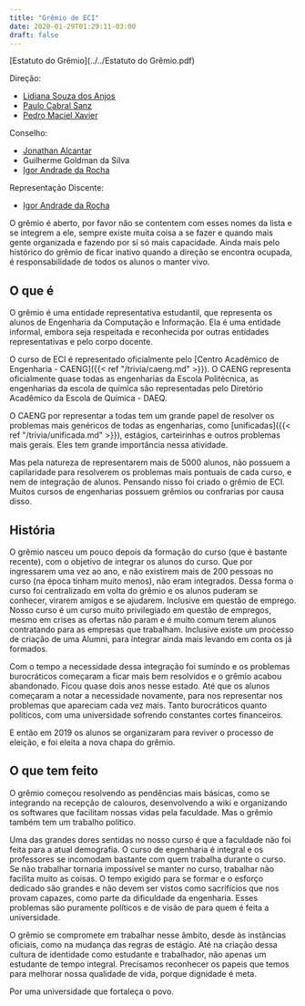 ```yaml
---
title: "Grêmio de ECI"
date: 2020-01-29T01:29:11-03:00
draft: false
---
```


[Estatuto do Grêmio](../../Estatuto do Grêmio.pdf)

Direção:

- [Lidiana Souza dos Anjos](https://github.com/LidianaSouza)
- [Paulo Cabral Sanz](https://github.com/paulocsanz)
- [Pedro Maciel Xavier](https://github.com/pedromxavier)

Conselho:

- [Jonathan Alcantar](https://github.com/JonathanAlcantara/)
- Guilherme Goldman da Silva
- [Igor Andrade da Rocha](https://github.com/igorrocha)

Representação Discente:

- [Igor Andrade da Rocha](https://github.com/igorrocha)

O grêmio é aberto, por favor não se contentem com esses nomes da lista e se integrem a ele, sempre existe muita coisa a se fazer e quando mais gente organizada e fazendo por sí só mais capacidade. Ainda mais pelo histórico do grêmio de ficar inativo quando a direção se encontra ocupada, é responsabilidade de todos os alunos o manter vivo.

## O que é

O grêmio é uma entidade representativa estudantil, que representa os alunos de Engenharia da Computação e Informação. Ela é uma entidade informal, embora seja respeitada e reconhecida por outras entidades representativas e pelo corpo docente.

O curso de ECI é representado oficialmente pelo [Centro Acadêmico de Engenharia - CAENG]({{< ref "/trivia/caeng.md" >}}). O CAENG representa oficialmente quase todas as engenharias da Escola Politécnica, as engenharias da escola de química são representadas pelo Diretório Acadêmico da Escola de Química - DAEQ.

O CAENG por representar a todas tem um grande papel de resolver os problemas mais genéricos de todas as engenharias, como [unificadas]({{< ref "/trivia/unificada.md" >}}), estágios, carteirinhas e outros problemas mais gerais. Eles tem grande importância nessa atividade.

Mas pela natureza de representarem mais de 5000 alunos, não possuem a capilaridade para resolverem os problemas mais pontuais de cada curso, e nem de integração de alunos. Pensando nisso foi criado o grêmio de ECI. Muitos cursos de engenharias possuem grêmios ou confrarias por causa disso.

## História

O grêmio nasceu um pouco depois da formação do curso (que é bastante recente), com o objetivo de integrar os alunos do curso. Que por ingressarem uma vez ao ano, e não existirem mais de 200 pessoas no curso (na época tinham muito menos), não eram integrados. Dessa forma o curso foi centralizado em volta do grêmio e os alunos puderam se conhecer, virarem amigos e se ajudarem. Inclusive em questão de emprego. Nosso curso é um curso muito privilegiado em questão de empregos, mesmo em crises as ofertas não param e é muito comum terem alunos contratando para as empresas que trabalham. Inclusive existe um processo de criação de uma Alumni, para integrar ainda mais levando em conta os já formados.

Com o tempo a necessidade dessa integração foi sumindo e os problemas burocráticos começaram a ficar mais bem resolvidos e o grêmio acabou abandonado. Ficou quase dois anos nesse estado. Até que os alunos começaram a notar a necessidade novamente, para nos representar nos problemas que apareciam cada vez mais. Tanto burocráticos quanto políticos, com uma universidade sofrendo constantes cortes financeiros.

E então em 2019 os alunos se organizaram para reviver o processo de eleição, e foi eleita a nova chapa do grêmio.

## O que tem feito

O grêmio começou resolvendo as pendências mais básicas, como se integrando na recepção de calouros, desenvolvendo a wiki e organizando os softwares que facilitam nossas vidas pela faculdade. Mas o grêmio também tem um trabalho político.

Uma das grandes dores sentidas no nosso curso é que a faculdade não foi feita para a atual demografia. O curso de engenharia é integral e os professores se incomodam bastante com quem trabalha durante o curso. Se não trabalhar tornaria impossível se manter no curso, trabalhar não facilita muito as coisas. O tempo exigido para se formar e o esforço dedicado são grandes e não devem ser vistos como sacrifícios que nos provam capazes, como parte da dificuldade da engenharia. Esses problemas são puramente políticos e de visão de para quem é feita a universidade.

O grêmio se compromete em trabalhar nesse âmbito, desde às instâncias oficiais, como na mudança das regras de estágio. Até na criação dessa cultura de identidade como estudante e trabalhador, não apenas um estudante de tempo integral. Precisamos reconhecer os papeis que temos para melhorar nossa qualidade de vida, porque dignidade é meta.

Por uma universidade que fortaleça o povo.
